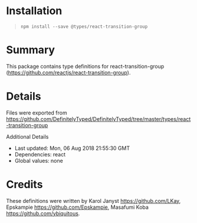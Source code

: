 # Installation
> `npm install --save @types/react-transition-group`

# Summary
This package contains type definitions for react-transition-group (https://github.com/reactjs/react-transition-group).

# Details
Files were exported from https://github.com/DefinitelyTyped/DefinitelyTyped/tree/master/types/react-transition-group

Additional Details
 * Last updated: Mon, 06 Aug 2018 21:55:30 GMT
 * Dependencies: react
 * Global values: none

# Credits
These definitions were written by Karol Janyst <https://github.com/LKay>, Epskampie <https://github.com/Epskampie>, Masafumi Koba <https://github.com/ybiquitous>.
